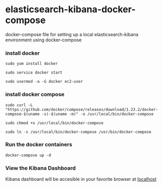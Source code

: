 # elasticsearch-kibana-docker-compose
docker-compose file for setting up a local elasticsearch-kibana environment using docker-compose


### install docker
```sudo yum install docker```

```sudo service docker start```

```sudo usermod -a -G docker ec2-user```


### install docker compose
```sudo curl -L "https://github.com/docker/compose/releases/download/1.23.2/docker-compose-$(uname -s)-$(uname -m)" -o /usr/local/bin/docker-compose```

```sudo chmod +x /usr/local/bin/docker-compose```

```sudo ln -s /usr/local/bin/docker-compose /usr/bin/docker-compose```

### Run the docker containers
```docker-compose up -d```

### View the Kibana Dashboard

Kibana dashboard will be accesible in your favorite browser at [localhost](http:://localhost:5601)
